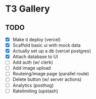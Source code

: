 # T3 Gallery

## TODO

- [x] Make it deploy (vercel)
- [x] Scaffold basic ui with mock data
- [x] Actually set up a db (vercel postgres)
- [x] Attach database to UI
- [ ] Add auth (w/ clerk)
- [ ] Add image upload
- [ ] Routeing/image page (parallel route)
- [ ] Delete button (w/ server actions)
- [ ] Analytics (posthog)
- [ ] Ratelimiting (upstash)
